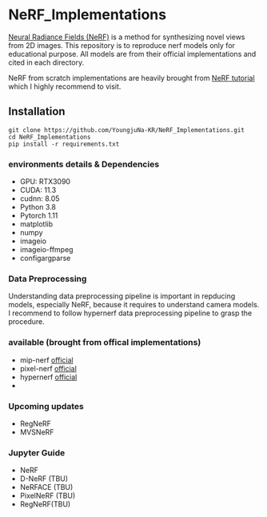 # NeRF_Implementations

[Neural Radiance Fields (NeRF)](https://www.matthewtancik.com/nerf) is a method for synthesizing novel views from 2D images.
This repository is to reproduce nerf models only for educational purpose.
All models are from their official implementations and cited in each directory.

NeRF from scratch implementations are heavily brought from [NeRF tutorial](https://towardsdatascience.com/its-nerf-from-nothing-build-a-vanilla-nerf-with-pytorch-7846e4c45666) which I highly recommend to visit.

## Installation
```
git clone https://github.com/YoungjuNa-KR/NeRF_Implementations.git
cd NeRF_Implementations
pip install -r requirements.txt
```

### environments details & Dependencies
- GPU: RTX3090
- CUDA: 11.3
- cudnn: 8.05
- Python 3.8
- Pytorch 1.11
- matplotlib
- numpy
- imageio
- imageio-ffmpeg
- configargparse

### Data Preprocessing
Understanding data preprocessing pipeline is important in repducing models, especially NeRF, because it requires to understand camera models.
I recommend to follow hypernerf data preprocessing pipeline to grasp the procedure.

### available (brought from offical implementations)
- mip-nerf [official](https://github.com/google/mipnerf.git)
- pixel-nerf [official](https://github.com/sxyu/pixel-nerf.git)
- hypernerf [official](https://github.com/google/hypernerf.git)
- 
### Upcoming updates
- RegNeRF
- MVSNeRF

### Jupyter Guide
- NeRF
- D-NeRF (TBU)
- NeRFACE (TBU)
- PixelNeRF (TBU)
- RegNeRF(TBU)
